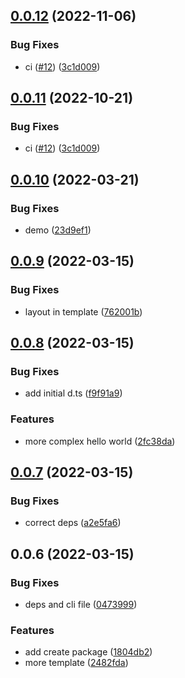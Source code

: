 ## [0.0.12](https://github.com/vue-terminal/vue-termui/compare/create-vue-termui@0.0.10...create-vue-termui@0.0.12) (2022-11-06)

### Bug Fixes

- ci ([#12](https://github.com/vue-terminal/vue-termui/issues/12)) ([3c1d009](https://github.com/vue-terminal/vue-termui/commit/3c1d009a929cac0c786b0e31fd103824971489d1))

## [0.0.11](https://github.com/vue-terminal/vue-termui/compare/create-vue-termui@0.0.10...create-vue-termui@0.0.11) (2022-10-21)

### Bug Fixes

- ci ([#12](https://github.com/vue-terminal/vue-termui/issues/12)) ([3c1d009](https://github.com/vue-terminal/vue-termui/commit/3c1d009a929cac0c786b0e31fd103824971489d1))

## [0.0.10](https://github.com/vue-terminal/vue-termui/compare/create-vue-termui@0.0.9...create-vue-termui@0.0.10) (2022-03-21)

### Bug Fixes

- demo ([23d9ef1](https://github.com/vue-terminal/vue-termui/commit/23d9ef1a6e132958f6160a7a3143e02fd22d5957))

## [0.0.9](https://github.com/vue-terminal/vue-termui/compare/create-vue-termui@0.0.8...create-vue-termui@0.0.9) (2022-03-15)

### Bug Fixes

- layout in template ([762001b](https://github.com/vue-terminal/vue-termui/commit/762001b655d3c847bdab3d9177189f8149ebe749))

## [0.0.8](https://github.com/vue-terminal/vue-termui/compare/create-vue-termui@0.0.7...create-vue-termui@0.0.8) (2022-03-15)

### Bug Fixes

- add initial d.ts ([f9f91a9](https://github.com/vue-terminal/vue-termui/commit/f9f91a9115041ce3da708986287bb9892e9b75cd))

### Features

- more complex hello world ([2fc38da](https://github.com/vue-terminal/vue-termui/commit/2fc38dadc2c31c40eaf4704879eb3ce3c9b7a338))

## [0.0.7](https://github.com/vue-terminal/vue-termui/compare/create-vue-termui@0.0.6...create-vue-termui@0.0.7) (2022-03-15)

### Bug Fixes

- correct deps ([a2e5fa6](https://github.com/vue-terminal/vue-termui/commit/a2e5fa6be58b9e3a69906fea37f76464843f2a2d))

## 0.0.6 (2022-03-15)

### Bug Fixes

- deps and cli file ([0473999](https://github.com/vue-terminal/vue-termui/commit/04739996ede2b9d64a507a292ba813b7bafabe98))

### Features

- add create package ([1804db2](https://github.com/vue-terminal/vue-termui/commit/1804db281ed90c99a4d1b33ac199128279705782))
- more template ([2482fda](https://github.com/vue-terminal/vue-termui/commit/2482fdafa4ae76fc01241775a6387a07b25d3041))
